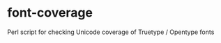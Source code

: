 font-coverage
=============

Perl script for checking Unicode coverage of Truetype / Opentype fonts

